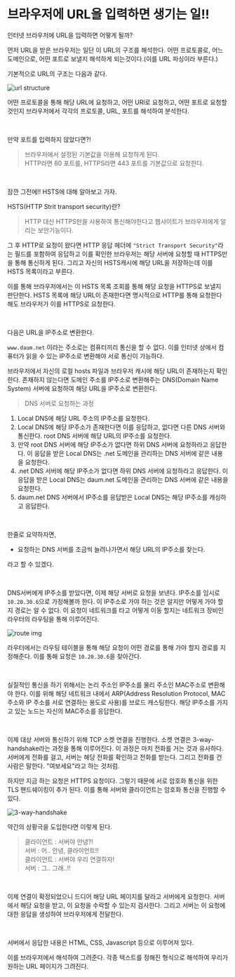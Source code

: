 # 브라우저에 URL을 입력하면 생기는 일!!

인터넷 브라우저에 URL을 입력하면 어떻게 될까?

먼저 URL을 받은 브라우저는 일단 이 URL의 구조를 해석한다.
어떤 프로토콜로, 어느 도메인으로, 어떤 포트로 보낼지 해석하게 되는것이다.(이를 URL 파싱이라 부른다.)

기본적으로 URL의 구조는 다음과 같다.

![url structure](https://img1.daumcdn.net/thumb/R1280x0/?scode=mtistory2&fname=https%3A%2F%2Fblog.kakaocdn.net%2Fdn%2FdfjElB%2FbtqDH2sKASg%2F236MABv8iJyBDUkm4TdhkK%2Fimg.png)

어떤 프로토콜을 통해 해당 URL에 요청하고, 어떤 URl로 요청하고, 어떤 포트로 요청할 것인지 브라우저에서 각각의 프로토콜, URL, 포트를 해석하여 분석한다.

<br>

만약 포트를 입력하지 않았다면?!
> 브라우저에서 설정된 기본값을 이용해 요청하게 된다. <br>
> HTTP라면 80 포트를, HTTPS라면 443 포트를 기본값으로 요청한다.


<br>

잠깐 그전에!! HSTS에 대해 알아보고 가자.

HSTS(HTTP Strit transport security)란? <br>

>HTTP 대신 HTTPS만을 사용하여 통신해야한다고 웹사이트가 브라우저에게 알리는 보안기능이다.

그 후 HTTP로 요청이 왔다면 HTTP 응답 헤더에 `"Strict Transport Security"`라는 필드를 포함하여 응답하고 이를 확인한 브라우저는 해당 서버에 요청할 때 HTTPS만을 통해 통신하게 된다. 그리고 자신의 HSTS캐시에 해당 URL을 저장하는데 이를 HSTS 목록이라고 부른다.

이를 통해 브라우저에서는 이 HSTS 목록 조회를 통해 해당 요청을 HTTPS로 보낼지 판단한다.
HSTS 목록에 해당 URL이 존재한다면 명시적으로 HTTP를 통해 요청한다 해도 브라우저가 이를 HTTPS로 요청한다.

<br>

다음은 URL을 IP주소로 변환한다.

`www.daum.net` 이라는 주소로는 컴퓨터끼리 통신을 할 수 없다. 이를 인터넷 상에서 컴퓨터가 읽을 수 있는 IP주소로 변환해야 서로 통신이 가능하다.

브라우저에서 자신의 로컬 hosts 파일과 브라우저 캐시에 해당 URL이 존재하는지 확인한다. 존재하지 않는다면 도메인 주소를 IP주소로 변환해주는 DNS(Domain Name System) 서버에 요청하여 해당 URL을 IP주소로 변환한다.

> DNS 서버로 요청하는 과정
1. Local DNS에 해당 URL 주소의 IP주소를 요청한다.
2. Local DNS에 해당 IP주소가 존재한다면 이를 응답하고, 없다면 다른 DNS 서버와 통신한다. root DNS 서버에 해당 URL의 IP주소를 요청한다.
3. 만약 root DNS 서버에 해당 IP주소가 없다면 하위 DNS 서버에 요청하라고 응답한다. 이 응답을 받은 Local DNS는 .net 도메인을 관리하는 DNS 서버에 같은 내용을 요청한다.
4. .net DNS 서버에 해당 IP주소가 없다면 하위 DNS 서버에 요청하라고 응답한다. 이 응답을 받은 Local DNS는 daum.net 도메인을 관리하는 DNS 서버에 같은 내용을 요청한다.
5. daum.net DNS 서버에서 IP주소를 응답받은 Local DNS는 해당 IP주소를 캐싱하고 응답한다.
   
<br>

한줄로 요약하자면,
- 요청하는 DNS 서버를 조금씩 늘려나가면서 해당 URL의 IP주소를 찾는다.

라고 할 수 있겠다.

<br>

DNS서버에게 IP주소를 받았다면, 이제 해당 서버로 요청을 보낸다. IP주소를 임시로 `10.20.30.6`으로 가정해볼까 한다. 이 IP주소로 가야 하는 것은 알지만 어떻게 가야 할지 경로는 알 수 없다. 이 요청이 네트워크를 타고 어떻게 이동 할지는 네트워크 장비인 라우터의 라우팅을 통해 이루어진다.

![route img](https://img1.daumcdn.net/thumb/R1280x0/?scode=mtistory2&fname=https%3A%2F%2Fblog.kakaocdn.net%2Fdn%2FMmiKa%2FbtqDJNaoI1G%2Fcu3Pwo3ugTC6EDyVD2PNA1%2Fimg.png)

라우터에서는 라우팅 테이블을 통해 해당 요청이 어떤 경로를 통해 가야 할지 경로를 지정해준다. 이를 통해 요청은 `10.20.30.6`을 찾아간다.

<br>

실질적인 통신을 하기 위해서는 논리 주소인 IP주소를 물리 주소인 MAC주소로 변환해야 한다. 이를 위해 해당 네트워크 내에서 ARP(Address Resolution Protocol, MAC 주소와 IP 주소를 서로 연결하는 용도로 사용)를 브로드 캐스팅한다. 해당 IP주소를 가지고 있는 노드는 자신의 MAC주소를 응답한다.

<br>

이제 대상 서버와 통신하기 위해 TCP 소켓 연결을 진행한다. 소켓 연결은 3-way-handshake라는 과정을 통해 이루어진다. 이 과정은 마치 전화를 거는 것과 유사하다. 서버에게 전화를 걸고, 서버는 해당 전화를 확인하고 전화를 받는다. 그리고 전화를 건 사람은 말한다. "여보세요"라고 하는 것처럼.

하지만 지금 하는 요청은 HTTPS 요청이다. 그렇기 때문에 서로 암호화 통신을 위한 TLS 핸드쉐이킹이 추가 된다. 이를 통해 서버와 클라이언트는 암호화 통신을 진행할 수 있다.

![3-way-handshake](https://img1.daumcdn.net/thumb/R1280x0/?scode=mtistory2&fname=https%3A%2F%2Fblog.kakaocdn.net%2Fdn%2FAH0pw%2FbtqDHtEcJlG%2FKvi1fTEjMO6UGPaRoTVy8K%2Fimg.png)

약간의 상황극을 도입한다면 이렇게 된다.

> 클라이언트 : 서버야 안녕?! <br>
> 서버 : 어.. 안녕, 클라이언트!! <br>
> 클라이언트 : 서버야 우리 연결하자! <br>
> 서버 : 그.. 그래..!! <br>

<br>

이제 연결이 확정되었으니 드디어 해당 URL 페이지를 달라고 서버에게 요청한다. 서버에서 해당 요청을 받고, 이 요청을 수락할 수 있는지 검사한다. 그리고 서버는 이 요청에 대한 응답을 생성하여 브라우저에게 전달한다.

<br>

서버에서 응답한 내용은 HTML, CSS, Javascript 등으로 이루어져 있다.

이를 브라우저에서 해석하여 그려준다. 각종 텍스트를 정해진 형식으로 해석하여 우리가 원하는 URL 페이지가 그려진다.
